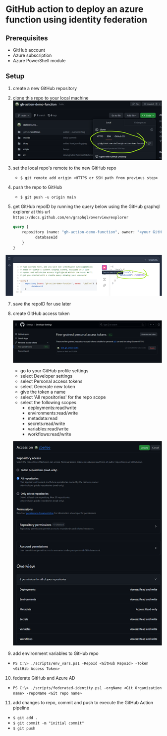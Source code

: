 # GitHub action to deploy an azure function using identity federation

## Prerequisites

- GitHub account
- Azure subscription
- Azure PowerShell module

## Setup

1. create a new GitHub repository
2. clone this repo to your local machine
  ![clone repo](/images/clone-repo.png)
3. set the local repo's remote to the new GitHub repo
    - `$ git remote add origin <HTTPS or SSH path from previous step>`
4. push the repo to GitHub
    - `$ git push -u origin main`
6. get GitHub repoID by running the query below using the GitHub graphql explorer at this url `https://docs.github.com/en/graphql/overview/explorer`

    ```graphql
    query {
        repository (name: "gh-action-demo-function", owner: "<your GitHub owner/username>")  {
              databaseId
        }
    }
    ```

![github explorer](/images/github-explorer.png)

7. save the repoID for use later
8. create GitHub access token

    ![github access token](./images/gh-access-token.png)

    - go to your GitHub profile settings
    - select Developer settings
    - select Personal access tokens
    - select Generate new token
    - give the token a name
    - select 'All repositories' for the repo scope
    - select the following scopes
        - deployments:read/write
        - environments:read/write
        - metadata:read
        - secrets:read/write
        - variables:read/write
        - workflows:read/write

    ![github access token scopes](./images/gh-access-token-scopes.png)

9. add environment variables to GitHub repo
  - `PS C:\> ./scripts/env_vars.ps1 -RepoId <GitHub RepoId> -Token <GitHib Access Token>`
10. federate GitHub and Azure AD 
  - `PS C:\> ./scripts/federated-identity.ps1 -orgName <Git Organization name> -repoName <Git repo name>`
11. add changes to repo, commit and push to execute the GitHub Action pipeline
  - `$ git add .`
  - `$ git commit -m "initial commit"`
  - `$ git push`
